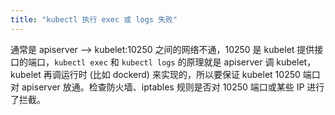```yaml
---
title: "kubectl 执行 exec 或 logs 失败"
---
```


通常是 apiserver --&gt; kubelet:10250 之间的网络不通，10250 是 kubelet 提供接口的端口，`kubectl exec` 和 `kubectl logs` 的原理就是 apiserver 调 kubelet，kubelet 再调运行时 (比如 dockerd) 来实现的，所以要保证 kubelet 10250 端口对 apiserver 放通。检查防火墙、iptables 规则是否对 10250 端口或某些 IP 进行了拦截。
